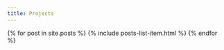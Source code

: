```yaml
---
title: Projects
---
```


{% for post in site.posts %}
{% include posts-list-item.html %}
{% endfor %}